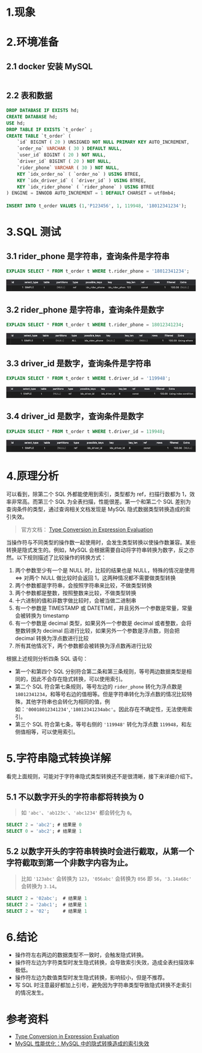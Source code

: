 

# 1.现象

# 2.环境准备
## 2.1 docker 安装 MySQL
```shell

```

## 2.2 表和数据
```sql
DROP DATABASE IF EXISTS hd;
CREATE DATABASE hd;
USE hd;
DROP TABLE IF EXISTS `t_order` ;
CREATE TABLE `t_order` (
	`id` BIGINT ( 20 ) UNSIGNED NOT NULL PRIMARY KEY AUTO_INCREMENT,
	`order_no` VARCHAR ( 30 ) DEFAULT NULL,
	`user_id` BIGINT ( 20 ) NOT NULL,
	`driver_id` BIGINT ( 20 ) NOT NULL,
	`rider_phone` VARCHAR ( 30 ) NOT NULL,
	KEY `idx_order_no` ( `order_no` ) USING BTREE,
	KEY `idx_driver_id` ( `driver_id` ) USING BTREE,
	KEY `idx_rider_phone` ( `rider_phone` ) USING BTREE 
) ENGINE = INNODB AUTO_INCREMENT = 1 DEFAULT CHARSET = utf8mb4;

INSERT INTO t_order VALUES (1,'P123456', 1, 119948, '18012341234');
```

# 3.SQL 测试
## 3.1 rider_phone 是字符串，查询条件是字符串
```sql
EXPLAIN SELECT * FROM t_order t WHERE t.rider_phone = '18012341234';
```
![](https://raw.githubusercontent.com/lujiahao0708/PicRepo/master/blogPic/MySQL/MySQL%E6%89%A9%E5%B1%95/%E7%B4%A2%E5%BC%95/1.png)
	
## 3.2 rider_phone 是字符串，查询条件是数字
```sql
EXPLAIN SELECT * FROM t_order t WHERE t.rider_phone = 18012341234;
```
![](https://raw.githubusercontent.com/lujiahao0708/PicRepo/master/blogPic/MySQL/MySQL%E6%89%A9%E5%B1%95/%E7%B4%A2%E5%BC%95/2.png)

## 3.3 driver_id 是数字，查询条件是字符串
```sql
EXPLAIN SELECT * FROM t_order t WHERE t.driver_id = '119948';
```
![](https://raw.githubusercontent.com/lujiahao0708/PicRepo/master/blogPic/MySQL/MySQL%E6%89%A9%E5%B1%95/%E7%B4%A2%E5%BC%95/3.png)

## 3.4 driver_id 是数字，查询条件是数字
```sql
EXPLAIN SELECT * FROM t_order t WHERE t.driver_id = 119948;
```
![](https://raw.githubusercontent.com/lujiahao0708/PicRepo/master/blogPic/MySQL/MySQL%E6%89%A9%E5%B1%95/%E7%B4%A2%E5%BC%95/4.png)


# 4.原理分析
可以看到，除第二个 SQL 外都能使用到索引，类型都为 ref，扫描行数都为 1，效率非常高。而第三个 SQL 为全表扫描，性能很差。第一个和第二个 SQL 差别为查询条件的类型，通过查询相关文档发现是 MySQL 隐式数据类型转换造成的索引失效。

> 官方文档： [Type Conversion in Expression Evaluation](https://dev.mysql.com/doc/refman/5.7/en/type-conversion.html?spm=5176.100239.blogcont47339.5.1FTben)

当操作符与不同类型的操作数一起使用时，会发生类型转换以使操作数兼容。某些转换是隐式发生的。例如，MySQL 会根据需要自动将字符串转换为数字，反之亦然。以下规则描述了比较操作的转换方式：
1. 两个参数至少有一个是 NULL 时，比较的结果也是 NULL，特殊的情况是使用 <=> 对两个 NULL 做比较时会返回 1，这两种情况都不需要做类型转换
2. 两个参数都是字符串，会按照字符串来比较，不做类型转换
3. 两个参数都是整数，按照整数来比较，不做类型转换
4. 十六进制的值和非数字做比较时，会被当做二进制串
5. 有一个参数是 TIMESTAMP 或 DATETIME，并且另外一个参数是常量，常量会被转换为 timestamp
6. 有一个参数是 decimal 类型，如果另外一个参数是 decimal 或者整数，会将整数转换为 decimal 后进行比较，如果另外一个参数是浮点数，则会把 decimal 转换为浮点数进行比较
7. 所有其他情况下，两个参数都会被转换为浮点数再进行比较

根据上述规则分析四条 SQL 语句：
- 第一个和第四个 SQL 分别符合第二条和第三条规则，等号两边数据类型是相同的，因此不会存在隐式转换，可以使用索引。
- 第二个 SQL 符合第七条规则，等号左边的 `rider_phone` 转化为浮点数是 `18012341234`，和等号右边的值相等。但是字符串转化为浮点数的情况比较特殊，其他字符串也会转化为相同的值，例如：`'00018012341234'`,`'18012341234abc'`。因此存在不确定性，无法使用索引。
- 第三个 SQL 符合第七条，等号右侧的 `'119948'` 转化为浮点数 `119948`，和左侧值相等，可以使用索引。

# 5.字符串隐式转换详解
看完上面规则，可能对于字符串隐式类型转换还不是很清晰，接下来详细介绍下。
## 5.1 不以数字开头的字符串都将转换为 0
> 如 `'abc'`、`'ab123c'`、`'abc1234'` 都会转化为 `0`。
```sql
SELECT 2 = 'abc2'; # 结果是 0
SELECT 0 = 'abc2'; # 结果是 1
```

## 5.2 以数字开头的字符串转换时会进行截取，从第一个字符截取到第一个非数字内容为止。
> 比如 `'123abc'` 会转换为 `123`，`'056abc'` 会转换为 `056` 即 `56`，`'3.14a68c'` 会转换为 `3.14`。
```sql
SELECT 2 = '02abc';  # 结果是 1
SELECT 2 = '2abc1';  # 结果是 1
SELECT 2 = '02';  	 # 结果是 1
```

# 6.结论
- 操作符左右两边的数据类型不一致时，会触发隐式转换。
- 操作符左边为字符类型时发生隐式转换，会导致索引失效，造成全表扫描效率极低。
- 操作符左边为数值类型时发生隐式转换，影响较小，但是不推荐。
- 写 SQL 时注意最好都加上引号，避免因为字符串类型导致隐式转换不走索引的情况发生。

# 参考资料
- [Type Conversion in Expression Evaluation](https://dev.mysql.com/doc/refman/5.7/en/type-conversion.html?spm=5176.100239.blogcont47339.5.1FTben)
- [MySQL 性能优化：MySQL 中的隐式转换造成的索引失效](https://blog.csdn.net/xingduan5153/article/details/103852832)

